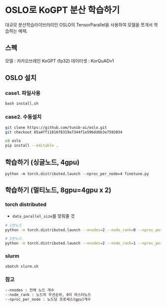 # OSLO로 KoGPT 분산 학습하기

대규모 분산학습라이브러리인 OSLO의 TensorParallel을 사용하여
모델을 쪼개서 학습하는 예제.

## 스펙
모델 : 카카오브레인 KoGPT (fp32)
데이터셋 : KorQuADv1


## OSLO 설치
### case1. 파일사용
`bash install.sh`

### case2. 수동설치
```bash
git clone https://github.com/tunib-ai/oslo.git
git checkout 85a4ff11816f8319a7344f1e596dd6b3e7592034

cd oslo
pip install --editable .
```

## 학습하기 (싱글노드, 4gpu)
```python -m torch.distributed.launch --nproc_per_node=4 finetune.py```

## 학습하기 (멀티노드, 8gpu=4gpu x 2)

### torch distributed

- `data_parallel_size`를 맞춰줄 것

```bash
# 1번노드
python -m torch.distributed.launch --nnodes=2 --node_rank=0 --nproc_per_node=4 --master_addr=${YOUR_NODE_ADDRESS} --master_port=${PORT} finetune.py

# 2번노드
python -m torch.distributed.launch --nnodes=2 --node_rank=1 --nproc_per_node=4 --master_addr=${YOUR_NODE_ADDRESS} --master_port=${PORT} finetune.py
```

### slurm
```sbatch slurm.sh```

### 참고
```bash
--nnodes : 전체 노드 개수
--node_rank : 노드의 우선순위, 0이 마스터노드
--nproc_per_node : 노드당 프로세스(gpu)개수
```
